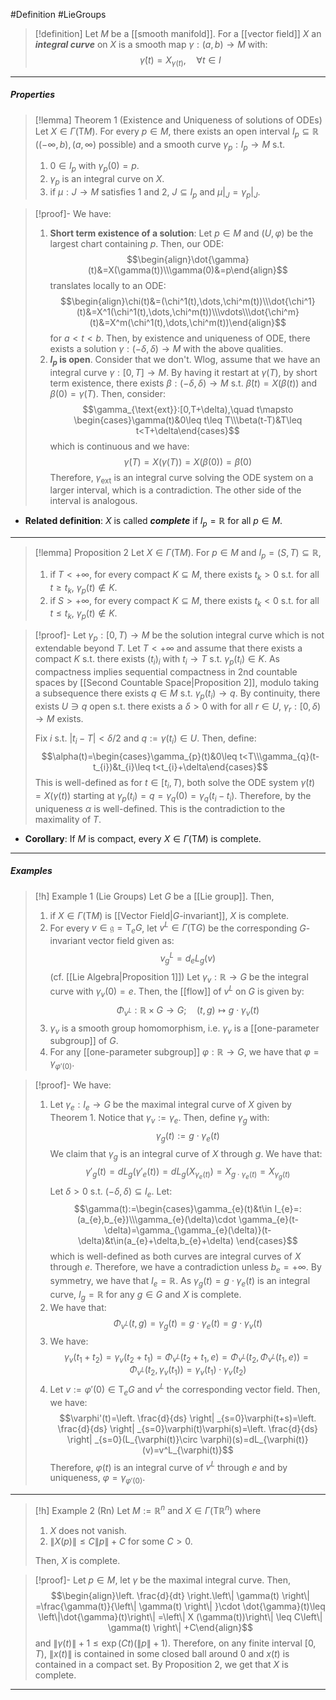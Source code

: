 #Definition #LieGroups 

> [!definition]
> Let $M$ be a [[smooth manifold]]. For a [[vector field]] $X$ an ***integral curve*** on $X$ is a smooth map $\gamma:(a,b)\to M$ with: $$\dot{\gamma}(t)=X_{\gamma(t)},\quad \forall t\in I$$
---
##### Properties
> [!lemma] Theorem 1 (Existence and Uniqueness of solutions of ODEs)
> Let $X\in \Gamma(\text{T}M)$. For every $p\in M$, there exists an open interval $I_{p}\subseteq \mathbb{R}$ ($(-\infty,b),(a,\infty)$ possible) and a smooth curve $\gamma_{p}:I_{p}\to M$ s.t. 
> 1. $0\in I_{p}$ with $\gamma_{p}(0)=p$.
> 2. $\gamma_{p}$ is an integral curve on $X$.
> 3. if $\mu:J\to M$ satisfies 1 and 2, $J\subseteq I_{p}$ and $\mu|_{J}=\gamma_{p}|_{J}$.

> [!proof]-
> We have:
> 1. **Short term existence of a solution**: 
>    Let $p\in M$ and $(U,\varphi)$ be the largest chart containing $p$. Then, our ODE: $$\begin{align}\dot{\gamma}(t)&=X(\gamma(t))\\\gamma(0)&=p\end{align}$$translates locally to an ODE: $$\begin{align}\chi(t)&=(\chi^1(t),\dots,\chi^m(t))\\\dot{\chi^1}(t)&=X^1(\chi^1(t),\dots,\chi^m(t))\\\vdots\\\dot{\chi^m}(t)&=X^m(\chi^1(t),\dots,\chi^m(t))\end{align}$$for $a<t<b$. Then, by existence and uniqueness of ODE, there exists a solution $\gamma:(-\delta,\delta)\to M$ with the above qualities.
> 2. **$I_{p}$ is open**. Consider that we don't. Wlog, assume that we have an integral curve $\gamma:[0,T]\to M$. By having it restart at $\gamma(T)$, by short term existence, there exists $\beta:(-\delta,\delta)\to M$ s.t. $\dot{\beta}(t)=X(\beta(t))$ and $\beta(0)=\gamma(T)$. Then, consider: $$\gamma_{\text{ext}}:[0,T+\delta),\quad t\mapsto \begin{cases}\gamma(t)&0\leq t\leq T\\\beta(t-T)&T\leq t<T+\delta\end{cases}$$which is continuous and we have: $$\dot{\gamma}(T)=X(\gamma(T))=X(\beta(0))=\dot{\beta}(0)$$Therefore, $\gamma_{\text{ext}}$ is an integral curve solving the ODE system on a larger interval, which is a contradiction. The other side of the interval is analogous.
>    
- **Related definition**: $X$ is called ***complete*** if $I_{p}=\mathbb{R}$ for all $p\in M$.
---
> [!lemma] Proposition 2
> Let $X\in \Gamma(\text{T}M)$. For $p\in M$ and $I_{p}=(S,T)\subseteq \mathbb{R}$, 
> 1. if $T<+\infty$, for every compact $K\subseteq M$, there exists $t_{k}>0$ s.t. for all $t\geq t_{k}$, $\gamma_{p}(t)\notin K$.
> 2. if $S>+\infty$, for every compact $K\subseteq M$, there exists $t_{k}<0$ s.t. for all $t\leq t_{k}$, $\gamma_{p}(t)\notin K$. 

> [!proof]-
>    Let $\gamma_{p}:[0,T)\to M$ be the solution integral curve which is not extendable beyond $T$. Let $T<+\infty$ and assume that there exists a compact $K$ s.t. there exists $(t_{i})_{i}$ with $t_{i}\to T$ s.t. $\gamma_{p}(t_{i})\in K$. As compactness implies sequential compactness in 2nd countable spaces by [[Second Countable Space|Proposition 2]], modulo taking a subsequence there exists $q\in M$ s.t. $\gamma_{p}(t_{i})\to q$. By continuity, there exists $U\ni q$ open s.t. there exists a $\delta>0$ with for all $r\in U$, $\gamma_{r}:[0,\delta)\to M$ exists. 
>    
> Fix $i$ s.t. $\left| t_{i}-T \right|<\delta /2$ and $q:=\gamma(t_{i})\in U$. Then, define: $$\alpha(t)=\begin{cases}\gamma_{p}(t)&0\leq t<T\\\gamma_{q}(t-t_{i})&t_{i}\leq t<t_{i}+\delta\end{cases}$$This is well-defined as for $t\in [t_{i},T)$, both solve the ODE system $\dot{\gamma}(t)=X(\gamma(t))$ starting at $\gamma_{p}(t_{i})=q=\gamma_{q}(0)=\gamma_{q}(t_{i}-t_{i})$. Therefore, by the uniqueness $\alpha$ is well-defined. This is the contradiction to the maximality of $T$. 
- **Corollary**: If $M$ is compact, every $X\in \Gamma(\text{T}M)$ is complete.
---
##### Examples
> [!h] Example 1 (Lie Groups)
> Let $G$ be a [[Lie group]]. Then, 
> 1. if $X\in \Gamma(\text{T}M)$ is [[Vector Field|$G$-invariant]], $X$ is complete.
> 2. For every $v\in \mathfrak{g}=\text{T}_{e}G$, let $v^L\in \Gamma(\text{T}G)$ be the corresponding $G$-invariant vector field given as: $$v^L_{g}=d_{e}L_{g}(v)$$ (cf. [[Lie Algebra|Proposition 1]]) Let $\gamma_{v}:\mathbb{R}\to G$ be the integral curve with $\gamma_{v}(0)=e$. Then, the [[flow]] of $v^L$ on $G$ is given by: $$\Phi_{v^L}:\mathbb{R}\times G\to G;\quad (t,g)\mapsto g\cdot \gamma_{v}(t)$$
> 3.  $\gamma_{v}$ is a smooth group homomorphism, i.e. $\gamma_{v}$ is a [[one-parameter subgroup]] of $G$.
> 4. For any [[one-parameter subgroup]] $\varphi:\mathbb{R}\to G$, we have that $\varphi=\gamma_{\varphi'(0)}$.

> [!proof]-
> We have:
> 1. Let $\gamma_{e}:I_{e}\to G$ be the maximal integral curve of $X$ given by Theorem 1. Notice that $\gamma_{v}:=\gamma_{e}$. Then, define $\gamma_{g}$ with: $$\gamma_{g}(t):=g\cdot \gamma_{e}(t)$$We claim that $\gamma_{g}$ is an integral curve of $X$ through $g$. We have that: $$\gamma'_{g}(t)=dL_{g}(\gamma'_{e}(t))=dL_{g}(X_{\gamma_{e}(t)})=X_{g\cdot \gamma_{e}(t)}=X_{\gamma_{g}(t)}$$Let $\delta>0$ s.t. $(-\delta,\delta)\subseteq I_{e}$. Let: $$\gamma(t):=\begin{cases}\gamma_{e}(t)&t\in I_{e}=:(a_{e},b_{e})\\\gamma_{e}(\delta)\cdot \gamma_{e}(t-\delta)=\gamma_{\gamma_{e}(\delta)}(t-\delta)&t\in(a_{e}+\delta,b_{e}+\delta) \end{cases}$$ which is well-defined as both curves are integral curves of $X$ through $e$. Therefore, we have a contradiction unless $b_{e}=+\infty$. By symmetry, we have that $I_{e}=\mathbb{R}$. As $\gamma_{g}(t)=g\cdot\gamma_{e}(t)$ is an integral curve, $I_{g}=\mathbb{R}$ for any $g\in G$ and $X$ is complete.
> 2. We have that: $$\Phi_{v^L}(t,g)=\gamma_{g}(t)=g\cdot \gamma_{e}(t)=g\cdot \gamma_{v}(t)$$
> 3. We have: $$\gamma_{v}(t_{1}+t_{2})=\gamma_{v}(t_{2}+t_{1})=\Phi_{v^L}(t_{2}+t_{1},e)=\Phi_{v^L}(t_{2},\Phi_{v^L}(t_{1},e))=\Phi_{v^L}(t_{2},\gamma_{v}(t_{1}))=\gamma_{v}(t_{1})\cdot \gamma_{v}(t_{2})$$
> 4. Let $v:=\varphi'(0)\in \text{T}_{e}G$ and $v^L$ the corresponding vector field. Then, we have: $$\varphi'(t)=\left. \frac{d}{ds} \right| _{s=0}\varphi(t+s)=\left. \frac{d}{ds} \right| _{s=0}\varphi(t)\varphi(s)=\left. \frac{d}{ds} \right| _{s=0}(L_{\varphi(t)}\circ \varphi)(s)=dL_{\varphi(t)}(v)=v^L_{\varphi(t)}$$Therefore, $\varphi(t)$ is an integral curve of $v^L$ through $e$ and by uniqueness, $\varphi=\gamma_{\varphi'(0)}$.
---
> [!h] Example 2 (Rn)
> Let $M:=\mathbb{R}^n$ and $X\in \Gamma(\text{T}\mathbb{R}^n)$ where
> 1. $X$ does not vanish.
> 2. $\left\| X(p) \right\|\leq C\left\| p \right\|+C$ for some $C>0$. 
> 
> Then, $X$ is complete.

> [!proof]-
> Let $p\in M$, let $\gamma$ be the maximal integral curve. Then, $$\begin{align}\left. \frac{d}{dt} \right.\left\| \gamma(t) \right\| =\frac{\gamma(t)}{\left\| \gamma(t) \right\| }\cdot \dot{\gamma}(t)\leq \left\|\dot{\gamma}(t)\right\| =\left\| X (\gamma(t))\right\| \leq C\left\| \gamma(t) \right\| +C\end{align}$$ and $\left\| \gamma(t) \right\|+1\leq \exp(Ct)(\left\|p\right\|+1)$. Therefore, on any finite interval $[0,T)$, $\left\| x(t) \right\|$ is contained in some closed ball around 0 and $x(t)$ is contained in a compact set. By Proposition 2, we get that $X$ is complete.
---
